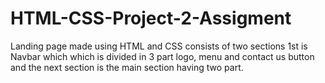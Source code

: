# HTML-CSS-Project-2-Assigment
Landing page made using HTML and CSS consists of two sections 1st is  Navbar which which is divided in 3 part logo, menu and contact us button and the next section is the main section having two part.
